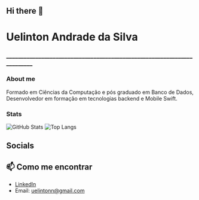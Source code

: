 ## Hi there 👋

<!--
**uelintonn/uelintonn** is a ✨ _special_ ✨ repository because its `README.md` (this file) appears on your GitHub profile.

Here are some ideas to get you started:

- 🔭 I’m currently working on ...
- 🌱 I’m currently learning ...
- 👯 I’m looking to collaborate on ...
- 🤔 I’m looking for help with ...
- 💬 Ask me about ...
- 📫 How to reach me: ...
- 😄 Pronouns: ...
- ⚡ Fun fact: ...
-->

# Uelinton Andrade da Silva
### _________________________________________________________________________

### About me
Formado em Ciências da Computação e pós graduado em Banco de Dados, Desenvolvedor em formação em tecnologias backend e Mobile Swift.

### Stats
![GitHub Stats](https://github-readme-stats.vercel.app/api?username=uelintonn&theme=transparent&bg_color=000&border_color=30A3DC&show_icons=true&icon_color=30A3DC&title_color=E94D5F&text_color=FFF)
![Top Langs](https://github-readme-stats-git-masterrstaa-rickstaa.vercel.app/api/top-langs/?username=uelintonn&bg_color=000&border_color=30A3DC&title_color=E94D5F&text_color=FFF)

## Socials 

## 📫 Como me encontrar
- [LinkedIn](www.linkedin.com/in/uelinton-andrade)
- Email: uelintonn@gmail.com


